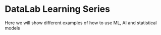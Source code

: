 # DataLab Learning Series
Here we will show different examples of how to use ML, AI and statistical models
